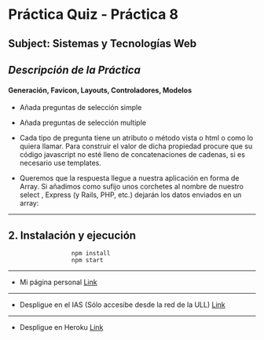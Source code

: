 #  Práctica Quiz - Práctica 8 
## Subject: Sistemas y Tecnologías Web

## *Descripción de la Práctica*
#### Generación, Favicon, Layouts, Controladores, Modelos

+ Añada preguntas de selección simple
+ Añada preguntas de selección multiple
+ Cada tipo de pregunta tiene un atributo o método vista o html o como lo quiera llamar. Para construir el valor de dicha propiedad procure que su código javascript no esté lleno de concatenaciones de cadenas, si es necesario use templates.

+ Queremos que la respuesta llegue a nuestra aplicación en forma de Array. Si añadimos como sufijo unos corchetes al nombre de nuestro select , Express (y Rails, PHP, etc.) dejarán los datos enviados en un array:

---
## 2. Instalación y ejecución


                      npm install
                      npm start

---
* Mi página personal [Link](http://alu0100713213.github.io)
---
* Despligue en el IAS (Sólo accesibe desde la red de la ULL) [Link](http://10.6.128.99:8081)
---
* Despligue en Heroku [Link](https://quiz-app2.herokuapp.com/)

